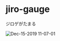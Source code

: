 # jiro-gauge
ジロゲがたまる


![Dec-15-2019 11-07-01](https://user-images.githubusercontent.com/23649474/70857170-0b316f80-1f2d-11ea-97b0-2e03720c61ec.gif)
